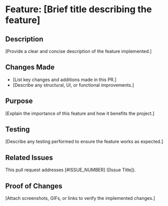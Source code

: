 # Feature: [Brief title describing the feature]

## Description

[Provide a clear and concise description of the feature implemented.]

## Changes Made

-   [List key changes and additions made in this PR.]
-   [Describe any structural, UI, or functional improvements.]

## Purpose

[Explain the importance of this feature and how it benefits the project.]

## Testing

[Describe any testing performed to ensure the feature works as expected.]

## Related Issues

This pull request addresses [#ISSUE_NUMBER] ([Issue Title]).

## Proof of Changes

[Attach screenshots, GIFs, or links to verify the implemented changes.]
